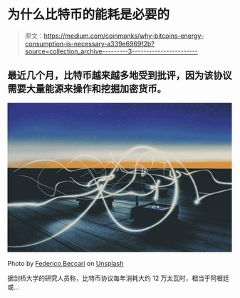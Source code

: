 # 为什么比特币的能耗是必要的

> 原文：<https://medium.com/coinmonks/why-bitcoins-energy-consumption-is-necessary-a339e6969f2b?source=collection_archive---------3----------------------->

## 最近几个月，比特币越来越多地受到批评，因为该协议需要大量能源来操作和挖掘加密货币。

![](img/c513aa3652c29c6a0be20880c532ac69.png)

Photo by [Federico Beccari](https://unsplash.com/@federize?utm_source=medium&utm_medium=referral) on [Unsplash](https://unsplash.com?utm_source=medium&utm_medium=referral)

据剑桥大学的研究人员称，比特币协议每年消耗大约 12 万太瓦时，相当于阿根廷或…